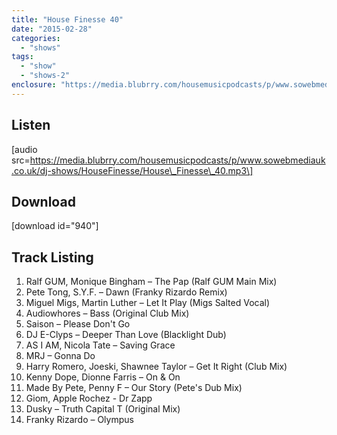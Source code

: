 ```yaml
---
title: "House Finesse 40"
date: "2015-02-28"
categories: 
  - "shows"
tags: 
  - "show"
  - "shows-2"
enclosure: "https://media.blubrry.com/housemusicpodcasts/p/www.sowebmediauk.co.uk/dj-shows/HouseFinesse/House_Finesse_40.mp3 0 audio/mpeg "
---
```


## Listen

\[audio src=https://media.blubrry.com/housemusicpodcasts/p/www.sowebmediauk.co.uk/dj-shows/HouseFinesse/House\_Finesse\_40.mp3\]

## Download

\[download id="940"\]

## Track Listing

1. Ralf GUM, Monique Bingham – The Pap (Ralf GUM Main Mix)
2. Pete Tong, S.Y.F. – Dawn (Franky Rizardo Remix)
3. Miguel Migs, Martin Luther – Let It Play (Migs Salted Vocal)
4. Audiowhores – Bass (Original Club Mix)
5. Saison – Please Don't Go
6. DJ E-Clyps – Deeper Than Love (Blacklight Dub)
7. AS I AM, Nicola Tate – Saving Grace
8. MRJ – Gonna Do
9. Harry Romero, Joeski, Shawnee Taylor – Get It Right (Club Mix)
10. Kenny Dope, Dionne Farris – On & On
11. Made By Pete, Penny F – Our Story (Pete's Dub Mix)
12. Giom, Apple Rochez - Dr Zapp
13. Dusky – Truth Capital T (Original Mix)
14. Franky Rizardo – Olympus

